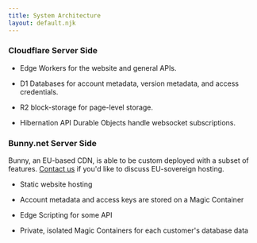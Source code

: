 ```yaml
---
title: System Architecture
layout: default.njk
---
```


### Cloudflare Server Side

- Edge Workers for the website and general APIs.

- D1 Databases for account metadata, version metadata, and access credentials.

- R2 block-storage for page-level storage.

- Hibernation API Durable Objects handle websocket subscriptions.

### Bunny.net Server Side

Bunny, an EU-based CDN, is able to be custom deployed with a subset of features.  [Contact us](/support) if you'd like to discuss EU-sovereign hosting.

- Static website hosting

- Account metadata and access keys are stored on a Magic Container

- Edge Scripting for some API

- Private, isolated Magic Containers for each customer's database data
